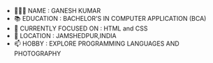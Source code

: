 - 🙋🏻‍♂ NAME : GANESH KUMAR
- 📚 EDUCATION :  BACHELOR'S IN COMPUTER  APPLICATION (BCA) 
- 🌱 CURRENTLY FOCUSED ON : HTML and CSS
- 💞️ LOCATION : JAMSHEDPUR,INDIA
- 📫 HOBBY : EXPLORE PROGRAMMING LANGUAGES AND PHOTOGRAPHY
